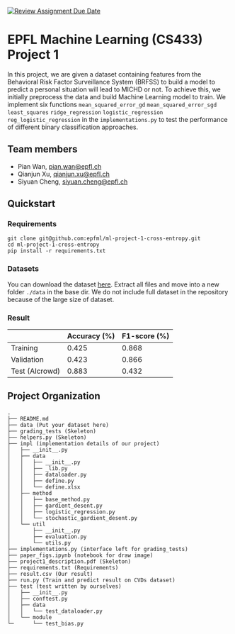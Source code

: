 [![Review Assignment Due Date](https://classroom.github.com/assets/deadline-readme-button-24ddc0f5d75046c5622901739e7c5dd533143b0c8e959d652212380cedb1ea36.svg)](https://classroom.github.com/a/U9FTc9i_)

# EPFL Machine Learning (CS433) Project 1

In this project, we are given a dataset containing features from the Behavioral Risk Factor Surveillance System (BRFSS)
to build a model to predict a personal situation will lead to MICHD or not.
To achieve this, we initially preprocess the data and build Machine Learning model to train.
We implement six
functions `mean_squared_error_gd` `mean_squared_error_sgd` `least_squares` `ridge_regression` `logistic_regression` `reg_logistic_regression`
in the `implementations.py` to test the performance of different binary classification approaches.

## Team members

- Pian Wan, pian.wan@epfl.ch
- Qianjun Xu, qianjun.xu@epfl.ch
- Siyuan Cheng, siyuan.cheng@epfl.ch

## Quickstart

### Requirements

```shell
git clone git@github.com:epfml/ml-project-1-cross-entropy.git
cd ml-project-1-cross-entropy
pip install -r requirements.txt
```

### Datasets

You can download the dataset [here](https://github.com/epfml/ML_course/blob/master/projects/project1/data/dataset.zip).
Extract all files and move into a new folder `./data` in the base dir. We do not include full dataset in the repository because of the large size of dataset.

### Result

|                | Accuracy (%) | F1-score (%) |
| -------------- | ------------ | ------------ |
| Training       | 0.425        | 0.868        |
| Validation     | 0.423        | 0.866        |
| Test (AIcrowd) | 0.883        | 0.432        |

## Project Organization

```shell
.
├── README.md
├── data (Put your dataset here)
├── grading_tests (Skeleton)
├── helpers.py (Skeleton)
├── impl (implementation details of our project)
│   ├── __init__.py
│   ├── data
│   │   ├── __init__.py
│   │   ├── _lib.py
│   │   ├── dataloader.py
│   │   ├── define.py
│   │   └── define.xlsx
│   ├── method
│   │   ├── base_method.py
│   │   ├── gardient_desent.py
│   │   ├── logistic_regression.py
│   │   └── stochastic_gardient_desent.py
│   └── util
│       ├── __init__.py
│       ├── evaluation.py
│       └── utils.py
├── implementations.py (interface left for grading_tests)
├── paper_figs.ipynb (notebook for draw image)
├── project1_description.pdf (Skeleton)
├── requirements.txt (Requirements)
├── result.csv (Our result)
├── run.py (Train and predict result on CVDs dataset)
├── test (test written by ourselves)
│   ├── __init__.py
│   ├── conftest.py
│   ├── data
│   │   └── test_dataloader.py
│   └── module
└─      └── test_bias.py


```